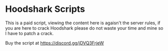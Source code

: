 # Hoodshark Scripts

This is a paid script, viewing the content here is agaisn't the server rules, if you are here to crack Hoodshark please do not waste your time and mine so I have to patch a crack.

Buy the script at https://discord.gg/jDVQ3FrjeW
